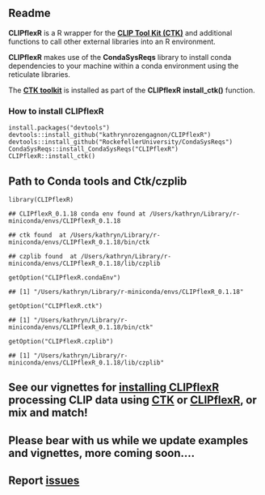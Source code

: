 Readme
------

**CLIPflexR** is a R wrapper for the [**CLIP Tool Kit
(CTK)**](https://zhanglab.c2b2.columbia.edu/index.php/CTK_Documentation)
and additional functions to call other external libraries into an R
environment.

**CLIPflexR** makes use of the **CondaSysReqs** library to install conda
dependencies to your machine within a conda environment using the
reticulate libraries.

The [**CTK
toolkit**](https://zhanglab.c2b2.columbia.edu/index.php/CTK_Documentation)
is installed as part of the **CLIPflexR** **install\_ctk()** function.

### How to install CLIPflexR

    install.packages("devtools")
    devtools::install_github("kathrynrozengagnon/CLIPflexR")
    devtools::install_github("RockefellerUniversity/CondaSysReqs")
    CondaSysReqs::install_CondaSysReqs("CLIPflexR")
    CLIPflexR::install_ctk()

Path to Conda tools and Ctk/czplib
----------------------------------

    library(CLIPflexR)

    ## CLIPflexR_0.1.18 conda env found at /Users/kathryn/Library/r-miniconda/envs/CLIPflexR_0.1.18

    ## ctk found  at /Users/kathryn/Library/r-miniconda/envs/CLIPflexR_0.1.18/bin/ctk

    ## czplib found  at /Users/kathryn/Library/r-miniconda/envs/CLIPflexR_0.1.18/lib/czplib

    getOption("CLIPflexR.condaEnv")

    ## [1] "/Users/kathryn/Library/r-miniconda/envs/CLIPflexR_0.1.18"

    getOption("CLIPflexR.ctk")

    ## [1] "/Users/kathryn/Library/r-miniconda/envs/CLIPflexR_0.1.18/bin/ctk"

    getOption("CLIPflexR.czplib")

    ## [1] "/Users/kathryn/Library/r-miniconda/envs/CLIPflexR_0.1.18/lib/czplib"

See our vignettes for [installing CLIPflexR](../docs/articles/installCliPR.html) processing CLIP data using [CTK](../docs/articles/StandardandBrdU_Processing_CTK.html) or [CLIPflexR](../docs/articles/Processing_to_matrix.html), or mix and match!
-----------------------------------------------------------------------------------------------------------------------------------------------------------------------------------------------------------------------------------------------------

Please bear with us while we update examples and vignettes, more coming soon....
--------------------------------------------------------------------------------

Report [issues](https://github.com/kathrynrozengagnon/CLIPflexR/issues)
-----------------------------------------------------------------------
